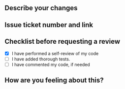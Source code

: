 ## Describe your changes

## Issue ticket number and link

## Checklist before requesting a review
- [x] I have performed a self-review of my code
- [ ] I have added thorough tests.
- [ ] I have commented my code, if needed

## How are you feeling about this?
